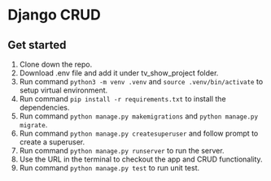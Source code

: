 # Django CRUD

## Get started

1. Clone down the repo.
2. Download .env file and add it under tv_show_project folder.
3. Run command `python3 -m venv .venv` and `source .venv/bin/activate` to setup virtual environment.
4. Run command `pip install -r requirements.txt` to install the dependencies.
5. Run command `python manage.py makemigrations` and `python manage.py migrate`.
6. Run command `python manage.py createsuperuser` and follow prompt to create a superuser.
7. Run command `python manage.py runserver` to run the server.
8. Use the URL in the terminal to checkout the app and CRUD functionality.
9. Run command `python manage.py test` to run unit test.
